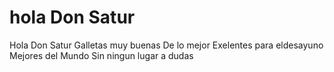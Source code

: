 # hola Don Satur
Hola Don Satur
Galletas muy buenas
De lo mejor
Exelentes para eldesayuno
Mejores del Mundo
Sin ningun lugar a dudas
